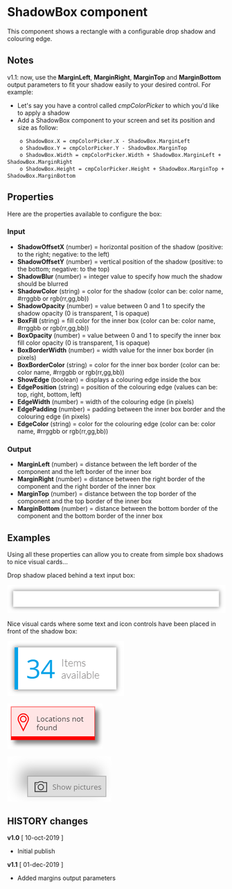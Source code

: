 # ShadowBox component
This component shows a rectangle with a configurable drop shadow and colouring edge.

## Notes
v1.1: now, use the **MarginLeft**, **MarginRight**, **MarginTop** and **MarginBottom** output parameters to fit your shadow easily to your desired control.
For example:
- Let's say you have a control called *cmpColorPicker* to which you'd like to apply a shadow
- Add a ShadowBox component to your screen and set its position and size as follow:
```
    o ShadowBox.X = cmpColorPicker.X - ShadowBox.MarginLeft
    o ShadowBox.Y = cmpColorPicker.Y - ShadowBox.MarginTop
    o ShadowBox.Width = cmpColorPicker.Width + ShadowBox.MarginLeft + ShadowBox.MarginRight
    o ShadowBox.Height = cmpColorPicker.Height + ShadowBox.MarginTop + ShadowBox.MarginBottom
```

## Properties
Here are the properties available to configure the box:
### Input
- **ShadowOffsetX** (number) = horizontal position of the shadow (positive: to the right; negative: to the left)
- **ShadowOffsetY** (number) = vertical position of the shadow (positive: to the bottom; negative: to the top)
- **ShadowBlur** (number) = integer value to specify how much the shadow should be blurred
- **ShadowColor** (string) = color for the shadow (color can be: color name, #rrggbb or rgb(rr,gg,bb))
- **ShadowOpacity** (number) = value between 0 and 1 to specify the shadow opacity (0 is transparent, 1 is opaque)
- **BoxFill** (string) = fill color for the inner box (color can be: color name, #rrggbb or rgb(rr,gg,bb))
- **BoxOpacity** (number) = value between 0 and 1 to specify the inner box fill color opacity (0 is transparent, 1 is opaque)
- **BoxBorderWidth** (number) = width value for the inner box border (in pixels)
- **BoxBorderColor** (string) = color for the inner box border (color can be: color name, #rrggbb or rgb(rr,gg,bb))
- **ShowEdge** (boolean) = displays a colouring edge inside the box
- **EdgePosition** (string) = position of the colouring edge (values can be: top, right, bottom, left)
- **EdgeWidth** (number) = width of the colouring edge (in pixels)
- **EdgePadding** (number) = padding between the inner box border and the colouring edge (in pixels)
- **EdgeColor** (string) = color for the colouring edge (color can be: color name, #rrggbb or rgb(rr,gg,bb))
### Output
- **MarginLeft** (number) = distance between the left border of the component and the left border of the inner box
- **MarginRight** (number) = distance between the right border of the component and the right border of the inner box
- **MarginTop** (number) = distance between the top border of the component and the top border of the inner box
- **MarginBottom** (number) = distance between the bottom border of the component and the bottom border of the inner box

## Examples
Using all these properties can allow you to create from simple box shadows to nice visual cards...

Drop shadow placed behind a text input box:

![TextInputDropShadow](images/TextBoxDropShadow.gif)

Nice visual cards where some text and icon controls have been placed in front of the shadow box:

![VisualCard1](images/ShadowBoxVisualCard1.png)

![VisualCard2](images/ShadowBoxVisualCard2.png)

![VisualCard3](images/ShadowBoxVisualCard3.png)

## HISTORY changes
**v1.0** [ 10-oct-2019 ]
- Initial publish

**v1.1**  [ 01-dec-2019 ]
- Added margins output parameters
